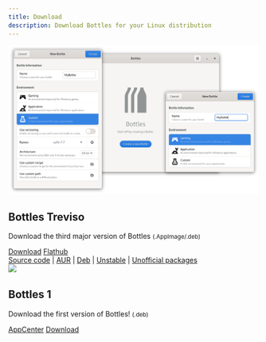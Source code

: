 ```yaml
---
title: Download
description: Download Bottles for your Linux distribution
---
```


<section class="downloads">
  <!-- v3 -->
  <div class="container">
    <div class="image">
      <img src="https://raw.githubusercontent.com/bottlesdevs/Bottles/master/screenshot.png" />
    </div>
    <div class="info">
      <h2>Bottles Treviso</h2>
      <p>Download the third major version of Bottles <small>(.AppImage/.deb)</small></p>
      <a class="button" 
         href="https://github.com/bottlesdevs/Bottles/releases/tag/2021.11.14-treviso-2" 
         title="Download Bottles (.AppImage/.deb)">Download</a>
      <a class="button link"
         href="https://flathub.org/apps/details/com.usebottles.bottles" 
         title="Download Bottles from Flathub">Flathub</a>
      <div class="more-links">
        <a href="https://docs.usebottles.com/getting-started/installation#other-packages">Source code</a> | 
        <a href="https://aur.archlinux.org/packages/bottles/">AUR</a> | 
        <a href="https://github.com/bottlesdevs/Bottles/releases/">Deb</a> | 
        <a href="https://github.com/bottlesdevs/Bottles/actions">Unstable</a> | 
        <a href="https://forums.usebottles.com/d/6-list-of-unofficial-packages">Unofficial packages</a>
      </div>
    </div>
  </div>

  <!-- v1 -->
  <div class="container">
    <div class="image">
      <img src="https://raw.githubusercontent.com/bottlesdevs/Bottles/v1/data/screenshot-1.png" />
    </div>
    <div class="info">
      <h2>Bottles 1</h2>
      <p>Download the first version of Bottles! <small>(.deb)</small></p>
      <a class="button link"
         href="https://appcenter.elementary.io/com.github.mirkobrombin.bottles" 
         title="Download Bottles v1 from AppCenter">AppCenter</a>
      <a class="button"
         href="https://github.com/bottlesdevs/Bottles/releases/tag/continuous-v1" 
         title="Download Bottles v1 (.deb)">Download</a>
    </div>
  </div>
</section>
